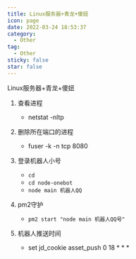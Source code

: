 ```yaml
---
title: Linux服务器+青龙+傻妞
icon: page
date: 2022-03-24 18:53:37
category:
  - Other
tag:
  - Other
sticky: false
star: false
---
```


Linux服务器+青龙+傻妞

<!-- more -->



1. 查看进程

   - netstat -nltp
2. 删除所在端口的进程

   - fuser -k -n tcp 8080
3. 登录机器人小号

   - `cd`
   - `cd node-onebot`
   - `node main 机器人QQ`
4. pm2守护

   - `pm2 start "node main 机器人QQ号"`

5. 机器人推送时间
   - set jd_cookie asset_push 0 18 * * *